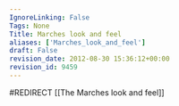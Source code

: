 ```yaml
---
IgnoreLinking: False
Tags: None
Title: Marches look and feel
aliases: ['Marches_look_and_feel']
draft: False
revision_date: 2012-08-30 15:36:12+00:00
revision_id: 9459
---
```


#REDIRECT [[The Marches look and feel]]